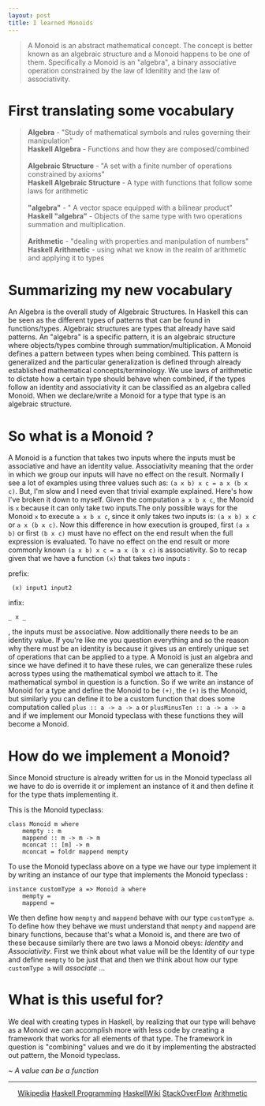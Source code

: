 ```yaml
---
layout: post
title: I learned Monoids
---
```


> A Monoid is an abstract mathematical concept. The concept is better known as an algebraic structure and a Monoid happens to be one of them. Specifically a Monoid is an "algebra", a binary associative operation constrained by the law of Idenitity and the law of associativity.

# First translating some vocabulary

> **Algebra** - "Study of mathematical symbols and rules governing their manipulation"<br>
> **Haskell Algebra** - Functions and how they are composed/combined<br><br>
> **Algebraic Structure** - "A set with a finite number of operations constrained by axioms"<br>
> **Haskell Algebraic Structure** - A type with functions that follow some laws for arithmetic<br><br>
> **"algebra"** - " A vector space equipped with a bilinear product"<br>
> **Haskell "algebra"** - Objects of the same type with two operations summation and multiplication.<br>
> <br>
> **Arithmetic** - "dealing with properties and manipulation of numbers"<br>
> **Haskell Arithmetic** - using what we know in the realm of arithmetic and applying it to types

# Summarizing my new vocabulary

An Algebra is the overall study of Algebraic Structures. In Haskell this can be seen as the different types of patterns that can be found in functions/types. Algebraic structures are types that already have said patterns. An "algebra" is a specific pattern, it is an algebraic structure where objects/types combine through summation/multiplication. A Monoid defines a pattern between types when being combined. This pattern is generalized and the particular generalization is defined through already established mathematical concepts/terminology. We use laws of arithmetic to dictate how a certain type should behave when combined, if the types follow an identity and associativity it can be classified as an algebra called Monoid. When we declare/write a Monoid for a type that type is an algebraic structure.

# So what is a Monoid ?

A Monoid is a function that takes two inputs where the inputs must be associative and have an identity value. Associativity meaning that the order in which we group our inputs will have no effect on the result. Normally I see a lot of examples using three values such as: `(a x b) x c = a x (b x c)`. But, I'm slow and I need even that trivial example explained. Here's how I've broken it down to myself. Given the computation `a x b x c`, the Monoid is `x` because it can only take two inputs.The only possible ways for the Monoid `x` to execute `a x b x c`, since it only takes two inputs is: `(a x b) x c` or `a x (b x c)`. Now this difference in how execution is grouped, first `(a x b)` or first `(b x c)` must have no effect on the end result when the full expression is evaluated. To have no effect on the end result or more commonly known `(a x b) x c = a x (b x c)` is associativity. So to recap given that we have a function `(x)` that takes two inputs :

prefix:

```
 (x) input1 input2
```

infix:

```
_ x _
```

, the inputs must be associative. Now additionally there needs to be an identity value. If you're like me you question everything and so the reason why there must be an identity is because it gives us an entirely unique set of operations that can be applied to a type. A Monoid is just an algebra and since we have defined it to have these rules, we can generalize these rules across types using the mathematical symbol we attach to it. The mathematical symbol in question is a function. So if we write an instance of Monoid for a type and define the Monoid to be `(+)`, the `(+)` is the Monoid, but similarly you can define it to be a custom function that does some computation called `plus :: a -> a -> a` or `plusMinusTen :: a -> a -> a` and if we implement our Monoid typeclass with these functions they will become a Monoid.

# How do we implement a Monoid?

Since Monoid structure is already written for us in the Monoid typeclass all we have to do is override it or implement an instance of it and then define it for the type thats implementing it.

This is the Monoid typeclass:

```
class Monoid m where
    mempty :: m
    mappend :: m -> m -> m
    mconcat :: [m] -> m
    mconcat = foldr mappend mempty
```

To use the Monoid typeclass above on a type we have our type implement it by writing an instance of our type that implements the Monoid typeclass :

```
instance customType a => Monoid a where
    mempty =
    mappend =
```

We then define how `mempty` and `mappend` behave with our type `customType a`. To define how they behave we must understand that `mempty` and `mappend` are binary functions, because that's what a Monoid is, and there are two of these because similarly there are two laws a Monoid obeys: _Identity_ and _Associativity_. First we think about what value will be the Identity of our type and define `mempty` to be just that and then we think about how our type `customType a` will _associate_ ...

# What is this useful for?

We deal with creating types in Haskell, by realizing that our type will behave as a Monoid we can accomplish more with less code by creating a framework that works for all elements of that type. The framework in question is "combining" values and we do it by implementing the abstracted out pattern, the Monoid typeclass.

_~ A value can be a function_

--------------------------------------------------------------------------------

<center><a href="https://en.wikipedia.org/wiki/Algebra_over_a_field">Wikipedia</a>
<a href="http://haskellbook.com">Haskell Programming</a>
<a href="https://wiki.haskell.org/Monoid">HaskellWiki</a>
<a href="http://math.stackexchange.com/questions/1925456/what-is-the-difference-between-an-algebra-and-an-algebraic-structure">StackOverFlow</a>
<a href="http://www.cut-the-knot.org/WhatIs/WhatIsArithmetic.shtml">Arithmetic</a></center>
